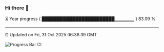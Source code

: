 ### Hi there 👋

⏳ Year progress { ████████████████████████▁▁▁▁▁▁ } 83.09 %

---

⏰ Updated on Fri, 31 Oct 2025 06:38:39 GMT

![Progress Bar CI](https://github.com/DhruviPatel157/GitHub-Actions-Demo/workflows/Progress%20Bar%20CI/badge.svg)
